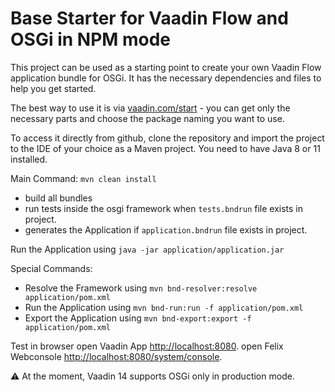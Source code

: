 # Base Starter for Vaadin Flow and OSGi in NPM mode

This project can be used as a starting point to create your own Vaadin Flow application bundle for OSGi.
It has the necessary dependencies and files to help you get started.

The best way to use it is via [vaadin.com/start](https://vaadin.com/start) - you can get only the necessary parts and choose the package naming you want to use.

To access it directly from github, clone the repository and import the project to the IDE of your choice as a Maven project. You need to have Java 8 or 11 installed.

Main Command: `mvn clean install`
- build all bundles
- run tests inside the osgi framework when `tests.bndrun` file exists in project.
- generates the Application if `application.bndrun` file exists in project.

Run the Application using `java -jar application/application.jar`


Special Commands:
- Resolve the Framework using `mvn bnd-resolver:resolve application/pom.xml`
- Run the Application using `mvn bnd-run:run -f application/pom.xml`
- Export the Application using `mvn bnd-export:export -f application/pom.xml`



Test in browser
open Vaadin App [http://localhost:8080](http://localhost:8080).
open Felix Webconsole [http://localhost:8080/system/console](http://localhost:8080/system/console).


:warning:
At the moment, Vaadin 14 supports OSGi only in production mode. 